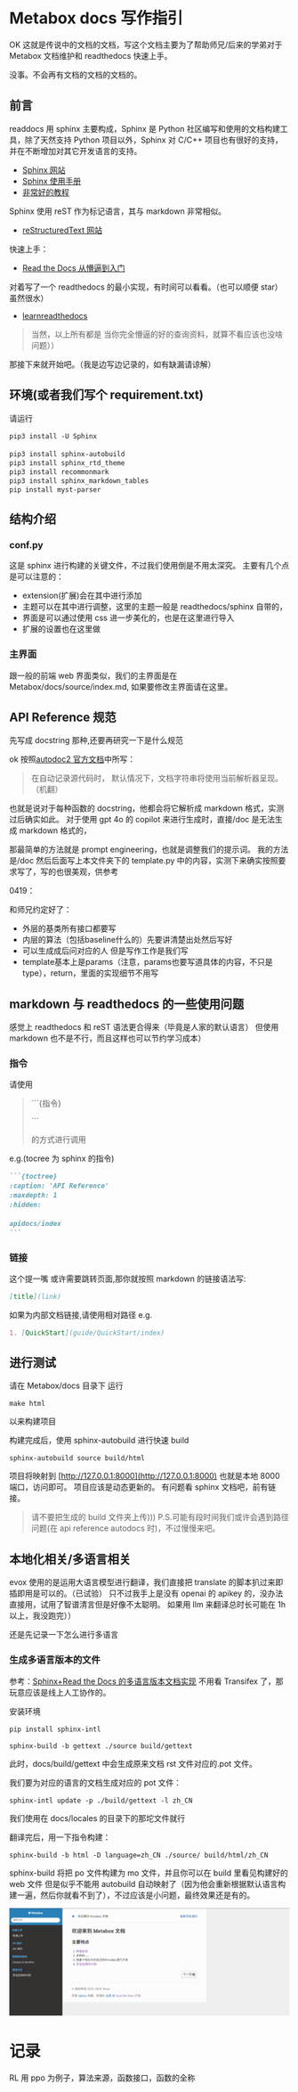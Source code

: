 # Metabox docs 写作指引

OK 这就是传说中的文档的文档，写这个文档主要为了帮助师兄/后来的学弟对于 Metabox 文档维护和 readthedocs 快速上手。

没事。不会再有文档的文档的文档的。

## 前言

readdocs 用 sphinx 主要构成，Sphinx 是 Python 社区编写和使用的文档构建工具，除了天然支持 Python 项目以外，Sphinx 对 C/C++ 项目也有很好的支持，并在不断增加对其它开发语言的支持。

- [Sphinx 网站](http://sphinx-doc.org/)
- [Sphinx 使用手册](https://zh-sphinx-doc.readthedocs.io/en/latest/index.html)
- [非常好的教程](https://sphinx-practise.readthedocs.io/zh-cn/latest/index.html)

Sphinx 使用 reST 作为标记语言，其与 markdown 非常相似。

- [reStructuredText 网站](http://docutils.sf.net/rst.html)

快速上手：

- [Read the Docs 从懵逼到入门](https://blog.csdn.net/lu_embedded/article/details/109006380)

对着写了一个 readthedocs 的最小实现，有时间可以看看。（也可以顺便 star）虽然很水）

- [learnreadthedocs](https://github.com/hohq/learn_readdocs)

> 当然，以上所有都是 当你完全懵逼的好的查询资料，就算不看应该也没啥问题））

那接下来就开始吧。（我是边写边记录的，如有缺漏请谅解）

## 环境(或者我们写个 requirement.txt)

请运行

```shell
pip3 install -U Sphinx

pip3 install sphinx-autobuild
pip3 install sphinx_rtd_theme
pip3 install recommonmark
pip3 install sphinx_markdown_tables
pip install myst-parser
```

## 结构介绍

### conf.py

这是 sphinx 进行构建的关键文件，不过我们使用倒是不用太深究。
主要有几个点是可以注意的：

- extension(扩展)会在其中进行添加
- 主题可以在其中进行调整，这里的主题一般是 readthedocs/sphinx 自带的，
- 界面是可以通过使用 css 进一步美化的，也是在这里进行导入
- 扩展的设置也在这里做

### 主界面

跟一般的前端 web 界面类似，我们的主界面是在 Metabox/docs/source/index.md, 如果要修改主界面请在这里。

## API Reference 规范

先写成 docstring 那种,还要再研究一下是什么规范

ok 按照[autodoc2 官方文档](https://sphinx-autodoc2.readthedocs.io/en/stable/docstrings.html)中所写：

> 在自动记录源代码时， 默认情况下，文档字符串将使用当前解析器呈现。（机翻）

也就是说对于每种函数的 docstring，他都会将它解析成 markdown 格式，实测过后确实如此。
对于使用 gpt 4o 的 copilot 来进行生成时，直接/doc 是无法生成 markdown 格式的，

那最简单的方法就是 prompt engineering，也就是调整我们的提示词。
我的方法是/doc 然后后面写上本文件夹下的 template.py 中的内容，实测下来确实按照要求写了，写的也很美观，供参考

0419：

和师兄约定好了：

- 外层的基类所有接口都要写
- 内层的算法（包括baseline什么的）先要讲清楚出处然后写好
- 可以生成成后问对应的人 但是写作工作是我们写
- template基本上是params（注意，params也要写道具体的内容，不只是type），return，里面的实现细节不用写

## markdown 与 readthedocs 的一些使用问题

感觉上 readthedocs 和 reST 语法更合得来（毕竟是人家的默认语言）
但使用 markdown 也不是不行，而且这样也可以节约学习成本）

### 指令

请使用

> \```{指令}
>
> \```
>
> 的方式进行调用

e.g.(tocree 为 sphinx 的指令)

````markdown
```{toctree}
:caption: 'API Reference'
:maxdepth: 1
:hidden:

apidocs/index
```
````

### 链接

这个提一嘴
或许需要跳转页面,那你就按照 markdown 的链接语法写:

```markdown
[title](link)
```

如果为内部文档链接,请使用相对路径
e.g.

```markdown
1. [QuickStart](guide/QuickStart/index)
```

## 进行测试

请在 Metabox/docs 目录下
运行

```shell
make html
```

以来构建项目

构建完成后，使用 sphinx-autobuild 进行快速 build

```shell
sphinx-autobuild source build/html
```

项目将映射到 [http://127.0.0.1:8000](http://127.0.0.1:8000) 也就是本地 8000 端口，访问即可。
项目应该是动态更新的。
有问题看 sphinx 文档吧，前有链接。

> 请不要把生成的 build 文件夹上传)))
> P.S.可能有段时间我们或许会遇到路径问题(在 api reference autodocs 时)，不过慢慢来吧。

## 本地化相关/多语言相关

evox 使用的是运用大语言模型进行翻译，我们直接把 translate 的脚本扒过来即插即用是可以的。（已试验）
只不过我手上是没有 openai 的 apikey 的，没办法直接用，试用了智谱清言但是好像不太聪明。
如果用 llm 来翻译总时长可能在 1h 以上，我没跑完））

还是先记录一下怎么进行多语言

### 生成多语言版本的文件

参考：[Sphinx+Read the Docs 的多语言版本文档实现](https://zhuanlan.zhihu.com/p/427843476)
不用看 Transifex 了，那玩意应该是线上人工协作的。

安装环境

```shell
pip install sphinx-intl
```

```shell
sphinx-build -b gettext ./source build/gettext
```

此时，docs/build/gettext 中会生成原来文档 rst 文件对应的.pot 文件。

我们要为对应的语言的文档生成对应的 pot 文件：

```shell
sphinx-intl update -p ./build/gettext -l zh_CN
```

我们使用在 docs/locales 的目录下的那坨文件就行

翻译完后，用一下指令构建：

```shell
sphinx-build -b html -D language=zh_CN ./source/ build/html/zh_CN
```

sphinx-build 将把 po 文件构建为 mo 文件，并且你可以在 build 里看见构建好的 web 文件
但是似乎不能用 autobuild 自动映射了（因为他会重新根据默认语言构建一遍，然后你就看不到了），不过应该是小问题，最终效果还是有的。

![中文版](docs/docs_for_docs/image/legendary_docs/image.png)

# 记录

RL 用 ppo 为例子，算法来源，函数接口，函数的全称
